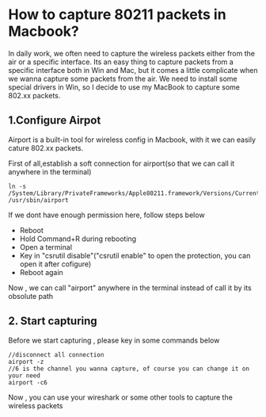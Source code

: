 # How to capture 80211 packets in Macbook?

In daily work,  we often need to capture the wireless packets either from the air or a specific interface. Its an easy thing to capture packets from a specific interface both in Win and Mac, but it comes a little complicate when we wanna capture some packets from the air. We need to install some special drivers in Win, so I decide to use my MacBook to capture some 802.xx packets.

## 1.Configure Airpot 

Airport is a built-in tool for wireless config in Macbook, with it we can easily cature 802.xx packets.

First of all,establish a soft connection for airport\(so that we can call it anywhere in the terminal\)

```text
ln -s /System/Library/PrivateFrameworks/Apple80211.framework/Versions/Current/Resources/airport /usr/sbin/airport
```

 If we dont have enough permission here, follow steps below

* Reboot
* Hold Command+R during rebooting
* Open a terminal
* Key in "csrutil disable"\("csrutil enable" to open the protection, you can open it after cofigure\)
* Reboot again

Now , we can call "airport" anywhere in the terminal instead of call it by its obsolute path

## 2. Start capturing

Before we start capturing , please key in some commands below

```text
//disconnect all connection
airport -z 
//6 is the channel you wanna capture, of course you can change it on your need
airport -c6 
```

Now , you can use your wireshark or some other tools to capture the wireless packets

